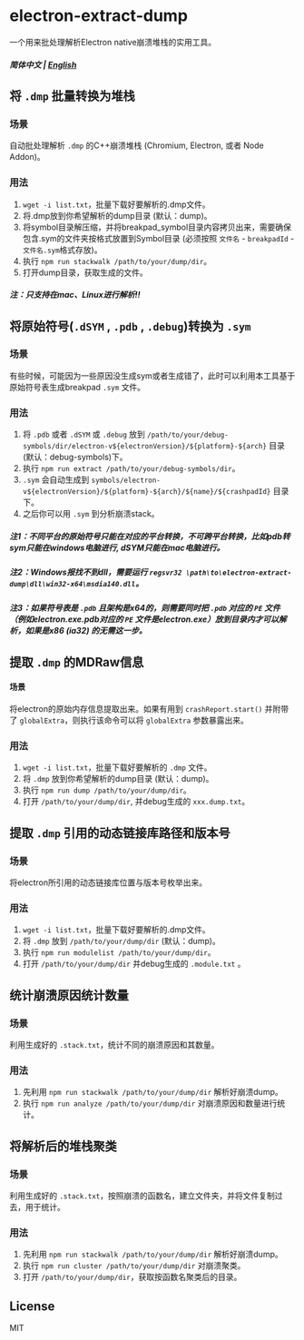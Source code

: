 # electron-extract-dump

一个用来批处理解析Electron native崩溃堆栈的实用工具。

##### 简体中文 | [English](./README.md)

## 将 `.dmp` 批量转换为堆栈

### 场景
自动批处理解析 `.dmp` 的C++崩溃堆栈 (Chromium, Electron, 或者 Node Addon)。

### 用法
1. `wget -i list.txt`，批量下载好要解析的.dmp文件。
2. 将.dmp放到你希望解析的dump目录 (默认：dump)。
3. 将symbol目录解压缩，并将breakpad_symbol目录内容拷贝出来，需要确保包含.sym的文件夹按格式放置到Symbol目录 (必须按照 `文件名` - `breakpadId` - `文件名.sym`格式存放)。
4. 执行 `npm run stackwalk /path/to/your/dump/dir`。
5. 打开dump目录，获取生成的文件。

##### 注：只支持在mac、Linux进行解析!!

## 将原始符号(`.dSYM` , `.pdb` , `.debug`)转换为 `.sym`

### 场景
有些时候，可能因为一些原因没生成sym或者生成错了，此时可以利用本工具基于原始符号表生成breakpad `.sym` 文件。

### 用法
1. 将 `.pdb` 或者 `.dSYM` 或 `.debug` 放到 `/path/to/your/debug-symbols/dir/electron-v${electronVersion}/${platform}-${arch}` 目录 (默认：debug-symbols)下。
2. 执行 `npm run extract /path/to/your/debug-symbols/dir`。
3. `.sym` 会自动生成到 `symbols/electron-v${electronVersion}/${platform}-${arch}/${name}/${crashpadId}` 目录下。
4. 之后你可以用 `.sym` 到分析崩溃stack。

##### 注1：不同平台的原始符号只能在对应的平台转换，不可跨平台转换，比如pdb转sym只能在windows电脑进行, dSYM只能在mac电脑进行。

##### 注2：Windows报找不到dll，需要运行 `regsvr32 \path\to\electron-extract-dump\dll\win32-x64\msdia140.dll`。

##### 注3：如果符号表是 `.pdb` 且架构是x64的，则需要同时把 `.pdb` 对应的 `PE` 文件（例如electron.exe.pdb对应的 `PE` 文件是electron.exe）放到目录内才可以解析，如果是x86 (ia32) 的无需这一步。

## 提取 `.dmp` 的MDRaw信息

#### 场景

将electron的原始内存信息提取出来。如果有用到 `crashReport.start()` 并附带了 `globalExtra`，则执行该命令可以将 `globalExtra` 参数暴露出来。

### 用法
1. `wget -i list.txt`，批量下载好要解析的 `.dmp` 文件。
2. 将 `.dmp` 放到你希望解析的dump目录 (默认：dump)。
3. 执行 `npm run dump /path/to/your/dump/dir`。
4. 打开 `/path/to/your/dump/dir`, 并debug生成的 `xxx.dump.txt`。

## 提取 `.dmp` 引用的动态链接库路径和版本号

### 场景
将electron所引用的动态链接库位置与版本号枚举出来。

### 用法
1. `wget -i list.txt`，批量下载好要解析的.dmp文件。
2. 将 `.dmp` 放到 `/path/to/your/dump/dir` (默认：dump)。
3. 执行 `npm run modulelist /path/to/your/dump/dir`。
4. 打开 `/path/to/your/dump/dir` 并debug生成的 `.module.txt` 。

## 统计崩溃原因统计数量

### 场景
利用生成好的 `.stack.txt`，统计不同的崩溃原因和其数量。

### 用法
1. 先利用 `npm run stackwalk /path/to/your/dump/dir` 解析好崩溃dump。
2. 执行 `npm run analyze /path/to/your/dump/dir` 对崩溃原因和数量进行统计。

## 将解析后的堆栈聚类

### 场景
利用生成好的 `.stack.txt`，按照崩溃的函数名，建立文件夹，并将文件复制过去，用于统计。

### 用法
1. 先利用 `npm run stackwalk /path/to/your/dump/dir` 解析好崩溃dump。
2. 执行 `npm run cluster /path/to/your/dump/dir` 对崩溃聚类。
3. 打开 `/path/to/your/dump/dir`，获取按函数名聚类后的目录。

## License

MIT


